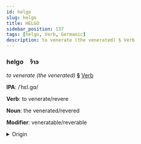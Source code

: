 ```yaml
---
id: helgo
slug: helgo
title: HELGO
sidebar_position: 137
tags: [helgo, Verb, Germanic]
description: to venerate (the venerated) § Verb
---
```


### helgo&emsp;<span kind="abugida">ɂ͊ɿꜿ</span>

*to venerate (the venerated)* **§** [Verb](../../tags/Verb)

**IPA**: /ˈhɛl.gɑ/

**Verb**: to venerate/revere

**Noun**: the venerated/revered

**Modifier**: veneratable/reverable

<details>
    <summary>Origin</summary>
    Swedish helga /ˈhɛlˌɡa/<br/>
    <em>Germanic Language Family</em>
</details>
